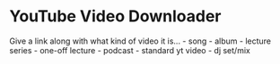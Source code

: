 # YouTube Video Downloader

Give a link along with what kind of video it is...
    - song
    - album
    - lecture series
    - one-off lecture
    - podcast
    - standard yt video
    - dj set/mix


